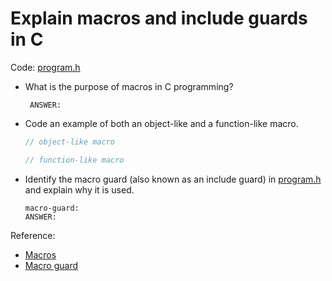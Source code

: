 # Explain macros and include guards in C

Code: [program.h](../2.2.2/program.h)

- What is the purpose of macros in C programming?

    ```text
     ANSWER:
    ```

- Code an example of both an object-like and a function-like macro.

    ```c
    // object-like macro

    ```

    ```c
    // function-like macro

    ```

- Identify the macro guard (also known as an include guard) in [program.h](../2.2.2/program.h) and explain why it is used.

    ```text
    macro-guard:
    ANSWER:
    ```


Reference:

- [Macros](https://www.programiz.com/c-programming/c-preprocessor-macros)
- [Macro guard](https://gcc.gnu.org/onlinedocs/cppinternals/Guard-Macros.html)